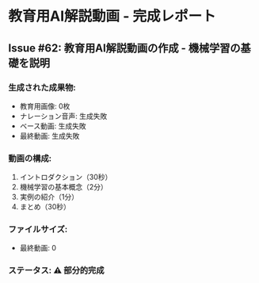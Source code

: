 # 教育用AI解説動画 - 完成レポート

## Issue #62: 教育用AI解説動画の作成 - 機械学習の基礎を説明

### 生成された成果物:
- 教育用画像: 0枚
- ナレーション音声: 生成失敗
- ベース動画: 生成失敗
- 最終動画: 生成失敗

### 動画の構成:
1. イントロダクション（30秒）
2. 機械学習の基本概念（2分）
3. 実例の紹介（1分）
4. まとめ（30秒）

### ファイルサイズ:
- 最終動画: 0

### ステータス: ⚠️ 部分的完成
